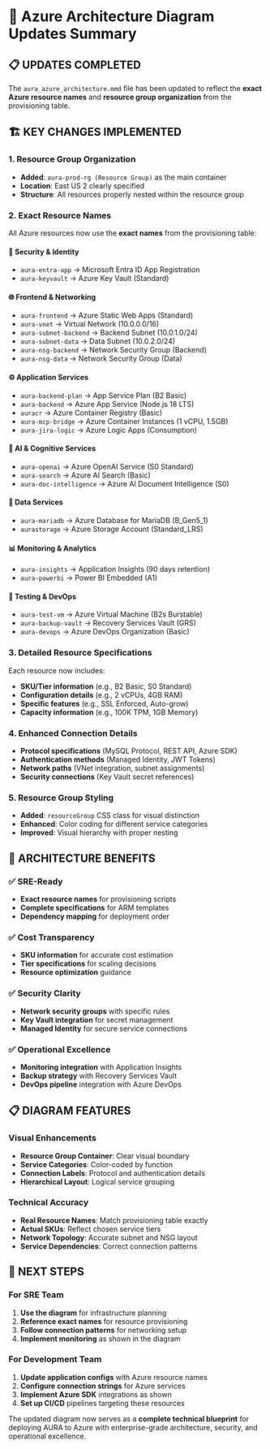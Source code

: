# 🔵 Azure Architecture Diagram Updates Summary

## 📋 **UPDATES COMPLETED**

The `aura_azure_architecture.mmd` file has been updated to reflect the **exact Azure resource names** and **resource group organization** from the provisioning table.

## 🏗️ **KEY CHANGES IMPLEMENTED**

### **1. Resource Group Organization**
- **Added**: `aura-prod-rg (Resource Group)` as the main container
- **Location**: East US 2 clearly specified
- **Structure**: All resources properly nested within the resource group

### **2. Exact Resource Names**
All Azure resources now use the **exact names** from the provisioning table:

#### **🔐 Security & Identity**
- `aura-entra-app` → Microsoft Entra ID App Registration
- `aura-keyvault` → Azure Key Vault (Standard)

#### **🌐 Frontend & Networking**
- `aura-frontend` → Azure Static Web Apps (Standard)
- `aura-vnet` → Virtual Network (10.0.0.0/16)
- `aura-subnet-backend` → Backend Subnet (10.0.1.0/24)
- `aura-subnet-data` → Data Subnet (10.0.2.0/24)
- `aura-nsg-backend` → Network Security Group (Backend)
- `aura-nsg-data` → Network Security Group (Data)

#### **⚙️ Application Services**
- `aura-backend-plan` → App Service Plan (B2 Basic)
- `aura-backend` → Azure App Service (Node.js 18 LTS)
- `auracr` → Azure Container Registry (Basic)
- `aura-mcp-bridge` → Azure Container Instances (1 vCPU, 1.5GB)
- `aura-jira-logic` → Azure Logic Apps (Consumption)

#### **🤖 AI & Cognitive Services**
- `aura-openai` → Azure OpenAI Service (S0 Standard)
- `aura-search` → Azure AI Search (Basic)
- `aura-doc-intelligence` → Azure AI Document Intelligence (S0)

#### **💾 Data Services**
- `aura-mariadb` → Azure Database for MariaDB (B_Gen5_1)
- `aurastorage` → Azure Storage Account (Standard_LRS)

#### **📊 Monitoring & Analytics**
- `aura-insights` → Application Insights (90 days retention)
- `aura-powerbi` → Power BI Embedded (A1)

#### **🔧 Testing & DevOps**
- `aura-test-vm` → Azure Virtual Machine (B2s Burstable)
- `aura-backup-vault` → Recovery Services Vault (GRS)
- `aura-devops` → Azure DevOps Organization (Basic)

### **3. Detailed Resource Specifications**
Each resource now includes:
- **SKU/Tier information** (e.g., B2 Basic, S0 Standard)
- **Configuration details** (e.g., 2 vCPUs, 4GB RAM)
- **Specific features** (e.g., SSL Enforced, Auto-grow)
- **Capacity information** (e.g., 100K TPM, 1GB Memory)

### **4. Enhanced Connection Details**
- **Protocol specifications** (MySQL Protocol, REST API, Azure SDK)
- **Authentication methods** (Managed Identity, JWT Tokens)
- **Network paths** (VNet integration, subnet assignments)
- **Security connections** (Key Vault secret references)

### **5. Resource Group Styling**
- **Added**: `resourceGroup` CSS class for visual distinction
- **Enhanced**: Color coding for different service categories
- **Improved**: Visual hierarchy with proper nesting

## 🎯 **ARCHITECTURE BENEFITS**

### **✅ SRE-Ready**
- **Exact resource names** for provisioning scripts
- **Complete specifications** for ARM templates
- **Dependency mapping** for deployment order

### **✅ Cost Transparency**
- **SKU information** for accurate cost estimation
- **Tier specifications** for scaling decisions
- **Resource optimization** guidance

### **✅ Security Clarity**
- **Network security groups** with specific rules
- **Key Vault integration** for secret management
- **Managed Identity** for secure service connections

### **✅ Operational Excellence**
- **Monitoring integration** with Application Insights
- **Backup strategy** with Recovery Services Vault
- **DevOps pipeline** integration with Azure DevOps

## 📋 **DIAGRAM FEATURES**

### **Visual Enhancements**
- **Resource Group Container**: Clear visual boundary
- **Service Categories**: Color-coded by function
- **Connection Labels**: Protocol and authentication details
- **Hierarchical Layout**: Logical service grouping

### **Technical Accuracy**
- **Real Resource Names**: Match provisioning table exactly
- **Actual SKUs**: Reflect chosen service tiers
- **Network Topology**: Accurate subnet and NSG layout
- **Service Dependencies**: Correct connection patterns

## 🚀 **NEXT STEPS**

### **For SRE Team**
1. **Use the diagram** for infrastructure planning
2. **Reference exact names** for resource provisioning
3. **Follow connection patterns** for networking setup
4. **Implement monitoring** as shown in the diagram

### **For Development Team**
1. **Update application configs** with Azure resource names
2. **Configure connection strings** for Azure services
3. **Implement Azure SDK** integrations as shown
4. **Set up CI/CD** pipelines targeting these resources

The updated diagram now serves as a **complete technical blueprint** for deploying AURA to Azure with enterprise-grade architecture, security, and operational excellence.


